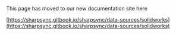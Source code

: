This page has moved to our new documentation site here 

[https://sharpsync.gitbook.io/sharpsync/data-sources/solidworks](https://sharpsync.gitbook.io/sharpsync/data-sources/solidworks)
